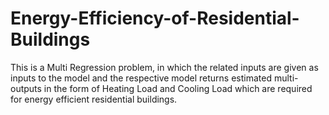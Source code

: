 # Energy-Efficiency-of-Residential-Buildings
This is a Multi Regression problem, in which the related inputs are given as inputs to the model and the respective model returns estimated multi-outputs in the form of Heating Load and Cooling Load which are required for energy efficient residential buildings.
